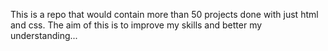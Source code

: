 This is a repo that would contain more than 50 projects done with just html and css.
The aim of this is to improve my skills and better my understanding...
